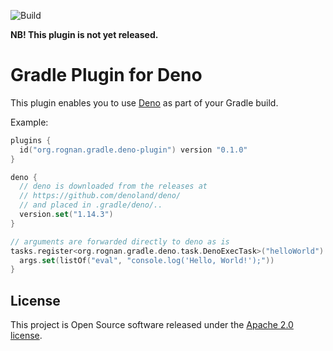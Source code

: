 ![Build](https://github.com/rognan/deno-gradle-plugin/actions/workflows/main.yml/badge.svg)

**NB! This plugin is not yet released.**

# Gradle Plugin for Deno

This plugin enables you to use [Deno](https://deno.land/) as part of your Gradle build.

Example:

```kotlin
plugins {
  id("org.rognan.gradle.deno-plugin") version "0.1.0"
}

deno {
  // deno is downloaded from the releases at
  // https://github.com/denoland/deno/
  // and placed in .gradle/deno/..
  version.set("1.14.3")
}

// arguments are forwarded directly to deno as is
tasks.register<org.rognan.gradle.deno.task.DenoExecTask>("helloWorld") {
  args.set(listOf("eval", "console.log('Hello, World!');"))
}
```

## License

This project is Open Source software released under the [Apache 2.0 license](https://www.apache.org/licenses/LICENSE-2.0.html).
